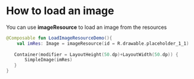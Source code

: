 # How to load an image

You can use **imageResource** to load an image from the resources

```kotlin
@Composable fun LoadImageResourceDemo(){
    val imRes: Image = imageResource(id = R.drawable.placeholder_1_1)
  
   Container(modifier = LayoutHeight(50.dp)+LayoutWidth(50.dp)) {
       SimpleImage(imRes)
   }
}

```